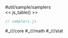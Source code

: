 #util/sample/samplers  
<< js_table() >>

```js_removed:samplers.js
// samplers.js
```

<p> #_///core #_///math #_///stat